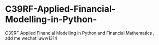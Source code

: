 # C39RF-Applied-Financial-Modelling-in-Python-
C39RF Applied Financial Modelling in Python  and Financial Mathematics , add me wechat iuww1314
